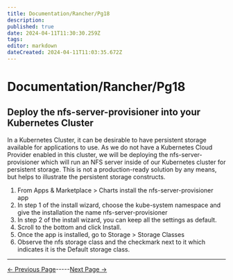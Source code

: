 ```yaml
---
title: Documentation/Rancher/Pg18
description: 
published: true
date: 2024-04-11T11:30:30.259Z
tags: 
editor: markdown
dateCreated: 2024-04-11T11:03:35.672Z
---
```


# Documentation/Rancher/Pg18
## Deploy the nfs-server-provisioner into your Kubernetes Cluster

In a Kubernetes Cluster, it can be desirable to have persistent storage available for applications to use. As we do not have a Kubernetes Cloud Provider enabled in this cluster, we will be deploying the nfs-server-provisioner which will run an NFS server inside of our Kubernetes cluster for persistent storage. This is not a production-ready solution by any means, but helps to illustrate the persistent storage constructs.

1. From Apps & Marketplace > Charts install the nfs-server-provisioner app
2. In step 1 of the install wizard, choose the kube-system namespace and give the installation the name nfs-server-provisioner
3. In step 2 of the install wizard, you can keep all the settings as default.
4. Scroll to the bottom and click Install.
5. Once the app is installed, go to Storage > Storage Classes
6. Observe the nfs storage class and the checkmark next to it which indicates it is the Default storage class.

---
[<- Previous Page](/Documentation/Rancher/Pg17)-----[Next Page ->](/Documentation/Rancher/Pg19)
